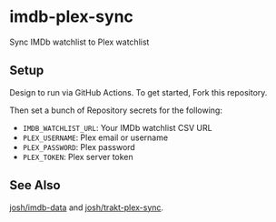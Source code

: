 # imdb-plex-sync

Sync IMDb watchlist to Plex watchlist

## Setup

Design to run via GitHub Actions. To get started, Fork this repository.

Then set a bunch of Repository secrets for the following:

- `IMDB_WATCHLIST_URL`: Your IMDb watchlist CSV URL
- `PLEX_USERNAME`: Plex email or username
- `PLEX_PASSWORD`: Plex password
- `PLEX_TOKEN`: Plex server token

## See Also

[josh/imdb-data](https://github.com/josh/imdb-data) and [josh/trakt-plex-sync](https://github.com/josh/trakt-plex-sync).
